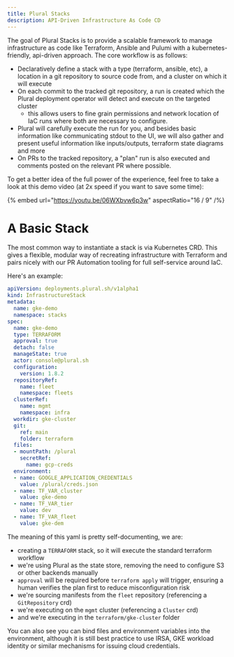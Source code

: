 ```yaml
---
title: Plural Stacks
description: API-Driven Infrastructure As Code CD
---
```


The goal of Plural Stacks is to provide a scalable framework to manage infrastructure as code like Terraform, Ansible and Pulumi with a kubernetes-friendly, api-driven approach.  The core workflow is as follows:

* Declaratively define a stack with a type (terraform, ansible, etc), a location in a git repository to source code from, and a cluster on which it will execute
* On each commit to the tracked git repository, a run is created which the Plural deployment operator will detect and execute on the targeted cluster
   - this allows users to fine grain permissions and network location of IaC runs where both are necessary to configure.
* Plural will carefully execute the run for you, and besides basic information like communicating stdout to the UI, we will also gather and present useful information like inputs/outputs, terraform state diagrams and more
* On PRs to the tracked repository, a "plan" run is also executed and comments posted on the relevant PR where possible.

To get a better idea of the full power of the experience, feel free to take a look at this demo video (at 2x speed if you want to save some time):

{% embed url="https://youtu.be/06WXbvw6p3w" aspectRatio="16 / 9" /%}

# A Basic Stack

The most common way to instantiate a stack is via Kubernetes CRD.  This gives a flexible, modular way of recreating infrastructure with Terraform and pairs nicely with our PR Automation tooling for full self-service around IaC.

Here's an example:

```yaml
apiVersion: deployments.plural.sh/v1alpha1
kind: InfrastructureStack
metadata:
  name: gke-demo
  namespace: stacks
spec:
  name: gke-demo
  type: TERRAFORM
  approval: true
  detach: false
  manageState: true
  actor: console@plural.sh
  configuration:
    version: 1.8.2
  repositoryRef:
    name: fleet
    namespace: fleets
  clusterRef:
    name: mgmt
    namespace: infra
  workdir: gke-cluster
  git:
    ref: main
    folder: terraform
  files:
  - mountPath: /plural
    secretRef:
      name: gcp-creds
  environment:
  - name: GOOGLE_APPLICATION_CREDENTIALS
    value: /plural/creds.json
  - name: TF_VAR_cluster
    value: gke-demo
  - name: TF_VAR_tier
    value: dev
  - name: TF_VAR_fleet
    value: gke-dem
```

The meaning of this yaml is pretty self-documenting, we are:

* creating a `TERRAFORM` stack, so it will execute the standard terraform workflow
* we're using Plural as the state store, removing the need to configure S3 or other backends manually
* `approval` will be required before `terraform apply` will trigger, ensuring a human verifies the plan first to reduce misconfiguration risk
* we're sourcing manifests from the `fleet` repository (referencing a `GitRepository` crd)
* we're executing on the `mgmt` cluster (referencing a `Cluster` crd)
* and we're executing in the `terraform/gke-cluster` folder

You can also see you can bind files and environment variables into the environment, although it is still best practice to use IRSA, GKE workload identity or similar mechanisms for issuing cloud credentials.